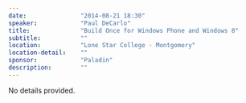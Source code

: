 ```yaml
---
date:               "2014-08-21 18:30"
speaker:            "Paul DeCarlo"
title:              "Build Once for Windows Phone and Windows 8"
subtitle:           ""
location:           "Lone Star College - Montgomery"
location-detail:    ""
sponsor:            "Paladin"
description:        ""
---
```

No details provided.

